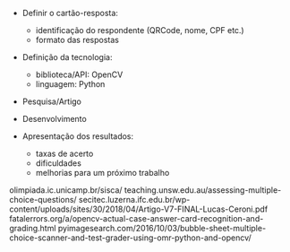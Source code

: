 * Definir o cartão-resposta:
	- identificação do respondente (QRCode, nome, CPF etc.)
	- formato das respostas

* Definição da tecnologia:
	- biblioteca/API: OpenCV
	- linguagem: Python

* Pesquisa/Artigo
* Desenvolvimento
* Apresentação dos resultados:
	- taxas de acerto
	- dificuldades
	- melhorias para um próximo trabalho

olimpiada.ic.unicamp.br/sisca/
teaching.unsw.edu.au/assessing-multiple-choice-questions/
secitec.luzerna.ifc.edu.br/wp-content/uploads/sites/30/2018/04/Artigo-V7-FINAL-Lucas-Ceroni.pdf
fatalerrors.org/a/opencv-actual-case-answer-card-recognition-and-grading.html
pyimagesearch.com/2016/10/03/bubble-sheet-multiple-choice-scanner-and-test-grader-using-omr-python-and-opencv/
